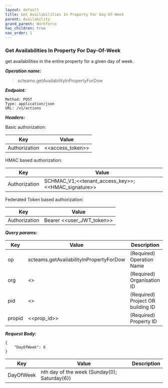 ```yaml
---
layout: default
title: Get Availabilities In Property For Day-Of-Week
parent: Availability
grand_parent: Workforce
has_children: true
nav_order: 1
---
```


### Get Availabilities In Property For Day-Of-Week

get availabilities in the entire property for a given day of week.

***Operation name:***

> scteams.getAvailabilityInPropertyForDow

***Endpoint:***

```
Method: POST
Type: application/json
URL: /v1/actions
```

***Headers:***

Basic authorization:

|Key|Value|
|---|---|
|Authorization|<<access_token>>|


HMAC based authorization:

|Key|Value|
|---|---|
|Authorization|SCHMAC_V1;<<tenant_access_key>>;<<HMAC_signature>>|

Federated Token based authorization:

|Key|Value|
|---|---|
|Authorization|Bearer <<user_JWT_token>>|

***Query params:***

| Key | Value | Description |
| --- | ------|-------------|
| op | scteams.getAvailabilityInPropertyForDow | (Required) Operation Name |
| org | <<org>> | (Required) Organisation ID |
| pid | <<pid>> | (Required) Project OR building ID |
| propid | <<prop_id>> | (Required) Property ID |

***Request Body:***

```
{
    "DayOfWeek": 6
}
```

| Key | Value | Description |
| --- | ------|-------------|
|DayOfWeek|nth day of the week (Sunday(0); Saturday(6))|
